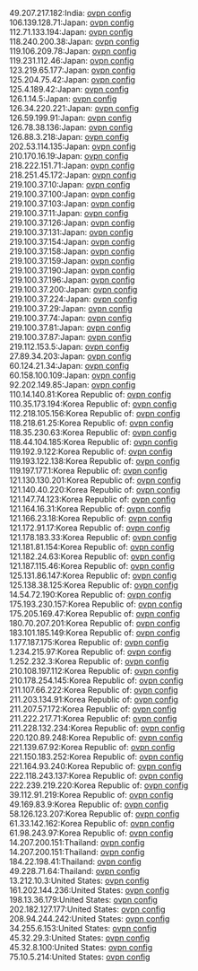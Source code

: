 49.207.217.182:India: [ovpn config](vpn/49_207_217_182.ovpn)  
106.139.128.71:Japan: [ovpn config](vpn/106_139_128_71.ovpn)  
112.71.133.194:Japan: [ovpn config](vpn/112_71_133_194.ovpn)  
118.240.200.38:Japan: [ovpn config](vpn/118_240_200_38.ovpn)  
119.106.209.78:Japan: [ovpn config](vpn/119_106_209_78.ovpn)  
119.231.112.46:Japan: [ovpn config](vpn/119_231_112_46.ovpn)  
123.219.65.177:Japan: [ovpn config](vpn/123_219_65_177.ovpn)  
125.204.75.42:Japan: [ovpn config](vpn/125_204_75_42.ovpn)  
125.4.189.42:Japan: [ovpn config](vpn/125_4_189_42.ovpn)  
126.1.14.5:Japan: [ovpn config](vpn/126_1_14_5.ovpn)  
126.34.220.221:Japan: [ovpn config](vpn/126_34_220_221.ovpn)  
126.59.199.91:Japan: [ovpn config](vpn/126_59_199_91.ovpn)  
126.78.38.136:Japan: [ovpn config](vpn/126_78_38_136.ovpn)  
126.88.3.218:Japan: [ovpn config](vpn/126_88_3_218.ovpn)  
202.53.114.135:Japan: [ovpn config](vpn/202_53_114_135.ovpn)  
210.170.16.19:Japan: [ovpn config](vpn/210_170_16_19.ovpn)  
218.222.151.71:Japan: [ovpn config](vpn/218_222_151_71.ovpn)  
218.251.45.172:Japan: [ovpn config](vpn/218_251_45_172.ovpn)  
219.100.37.10:Japan: [ovpn config](vpn/219_100_37_10.ovpn)  
219.100.37.100:Japan: [ovpn config](vpn/219_100_37_100.ovpn)  
219.100.37.103:Japan: [ovpn config](vpn/219_100_37_103.ovpn)  
219.100.37.11:Japan: [ovpn config](vpn/219_100_37_11.ovpn)  
219.100.37.126:Japan: [ovpn config](vpn/219_100_37_126.ovpn)  
219.100.37.131:Japan: [ovpn config](vpn/219_100_37_131.ovpn)  
219.100.37.154:Japan: [ovpn config](vpn/219_100_37_154.ovpn)  
219.100.37.158:Japan: [ovpn config](vpn/219_100_37_158.ovpn)  
219.100.37.159:Japan: [ovpn config](vpn/219_100_37_159.ovpn)  
219.100.37.190:Japan: [ovpn config](vpn/219_100_37_190.ovpn)  
219.100.37.196:Japan: [ovpn config](vpn/219_100_37_196.ovpn)  
219.100.37.200:Japan: [ovpn config](vpn/219_100_37_200.ovpn)  
219.100.37.224:Japan: [ovpn config](vpn/219_100_37_224.ovpn)  
219.100.37.29:Japan: [ovpn config](vpn/219_100_37_29.ovpn)  
219.100.37.74:Japan: [ovpn config](vpn/219_100_37_74.ovpn)  
219.100.37.81:Japan: [ovpn config](vpn/219_100_37_81.ovpn)  
219.100.37.87:Japan: [ovpn config](vpn/219_100_37_87.ovpn)  
219.112.153.5:Japan: [ovpn config](vpn/219_112_153_5.ovpn)  
27.89.34.203:Japan: [ovpn config](vpn/27_89_34_203.ovpn)  
60.124.21.34:Japan: [ovpn config](vpn/60_124_21_34.ovpn)  
60.158.100.109:Japan: [ovpn config](vpn/60_158_100_109.ovpn)  
92.202.149.85:Japan: [ovpn config](vpn/92_202_149_85.ovpn)  
110.14.140.81:Korea Republic of: [ovpn config](vpn/110_14_140_81.ovpn)  
110.35.173.194:Korea Republic of: [ovpn config](vpn/110_35_173_194.ovpn)  
112.218.105.156:Korea Republic of: [ovpn config](vpn/112_218_105_156.ovpn)  
118.218.61.25:Korea Republic of: [ovpn config](vpn/118_218_61_25.ovpn)  
118.35.230.63:Korea Republic of: [ovpn config](vpn/118_35_230_63.ovpn)  
118.44.104.185:Korea Republic of: [ovpn config](vpn/118_44_104_185.ovpn)  
119.192.9.122:Korea Republic of: [ovpn config](vpn/119_192_9_122.ovpn)  
119.193.122.138:Korea Republic of: [ovpn config](vpn/119_193_122_138.ovpn)  
119.197.177.1:Korea Republic of: [ovpn config](vpn/119_197_177_1.ovpn)  
121.130.130.201:Korea Republic of: [ovpn config](vpn/121_130_130_201.ovpn)  
121.140.40.220:Korea Republic of: [ovpn config](vpn/121_140_40_220.ovpn)  
121.147.74.123:Korea Republic of: [ovpn config](vpn/121_147_74_123.ovpn)  
121.164.16.31:Korea Republic of: [ovpn config](vpn/121_164_16_31.ovpn)  
121.166.23.18:Korea Republic of: [ovpn config](vpn/121_166_23_18.ovpn)  
121.172.91.17:Korea Republic of: [ovpn config](vpn/121_172_91_17.ovpn)  
121.178.183.33:Korea Republic of: [ovpn config](vpn/121_178_183_33.ovpn)  
121.181.81.154:Korea Republic of: [ovpn config](vpn/121_181_81_154.ovpn)  
121.182.24.63:Korea Republic of: [ovpn config](vpn/121_182_24_63.ovpn)  
121.187.115.46:Korea Republic of: [ovpn config](vpn/121_187_115_46.ovpn)  
125.131.86.147:Korea Republic of: [ovpn config](vpn/125_131_86_147.ovpn)  
125.138.38.125:Korea Republic of: [ovpn config](vpn/125_138_38_125.ovpn)  
14.54.72.190:Korea Republic of: [ovpn config](vpn/14_54_72_190.ovpn)  
175.193.230.157:Korea Republic of: [ovpn config](vpn/175_193_230_157.ovpn)  
175.205.169.47:Korea Republic of: [ovpn config](vpn/175_205_169_47.ovpn)  
180.70.207.201:Korea Republic of: [ovpn config](vpn/180_70_207_201.ovpn)  
183.101.185.149:Korea Republic of: [ovpn config](vpn/183_101_185_149.ovpn)  
1.177.187.175:Korea Republic of: [ovpn config](vpn/1_177_187_175.ovpn)  
1.234.215.97:Korea Republic of: [ovpn config](vpn/1_234_215_97.ovpn)  
1.252.232.3:Korea Republic of: [ovpn config](vpn/1_252_232_3.ovpn)  
210.108.197.112:Korea Republic of: [ovpn config](vpn/210_108_197_112.ovpn)  
210.178.254.145:Korea Republic of: [ovpn config](vpn/210_178_254_145.ovpn)  
211.107.66.222:Korea Republic of: [ovpn config](vpn/211_107_66_222.ovpn)  
211.203.134.91:Korea Republic of: [ovpn config](vpn/211_203_134_91.ovpn)  
211.207.57.172:Korea Republic of: [ovpn config](vpn/211_207_57_172.ovpn)  
211.222.217.71:Korea Republic of: [ovpn config](vpn/211_222_217_71.ovpn)  
211.228.132.234:Korea Republic of: [ovpn config](vpn/211_228_132_234.ovpn)  
220.120.89.248:Korea Republic of: [ovpn config](vpn/220_120_89_248.ovpn)  
221.139.67.92:Korea Republic of: [ovpn config](vpn/221_139_67_92.ovpn)  
221.150.183.252:Korea Republic of: [ovpn config](vpn/221_150_183_252.ovpn)  
221.164.93.240:Korea Republic of: [ovpn config](vpn/221_164_93_240.ovpn)  
222.118.243.137:Korea Republic of: [ovpn config](vpn/222_118_243_137.ovpn)  
222.239.219.220:Korea Republic of: [ovpn config](vpn/222_239_219_220.ovpn)  
39.112.91.219:Korea Republic of: [ovpn config](vpn/39_112_91_219.ovpn)  
49.169.83.9:Korea Republic of: [ovpn config](vpn/49_169_83_9.ovpn)  
58.126.123.207:Korea Republic of: [ovpn config](vpn/58_126_123_207.ovpn)  
61.33.142.162:Korea Republic of: [ovpn config](vpn/61_33_142_162.ovpn)  
61.98.243.97:Korea Republic of: [ovpn config](vpn/61_98_243_97.ovpn)  
14.207.200.151:Thailand: [ovpn config](vpn/14_207_200_151.ovpn)  
14.207.200.151:Thailand: [ovpn config](vpn/14_207_200_151.ovpn)  
184.22.198.41:Thailand: [ovpn config](vpn/184_22_198_41.ovpn)  
49.228.71.64:Thailand: [ovpn config](vpn/49_228_71_64.ovpn)  
13.212.10.3:United States: [ovpn config](vpn/13_212_10_3.ovpn)  
161.202.144.236:United States: [ovpn config](vpn/161_202_144_236.ovpn)  
198.13.36.179:United States: [ovpn config](vpn/198_13_36_179.ovpn)  
202.182.127.177:United States: [ovpn config](vpn/202_182_127_177.ovpn)  
208.94.244.242:United States: [ovpn config](vpn/208_94_244_242.ovpn)  
34.255.6.153:United States: [ovpn config](vpn/34_255_6_153.ovpn)  
45.32.29.3:United States: [ovpn config](vpn/45_32_29_3.ovpn)  
45.32.8.100:United States: [ovpn config](vpn/45_32_8_100.ovpn)  
75.10.5.214:United States: [ovpn config](vpn/75_10_5_214.ovpn)  
